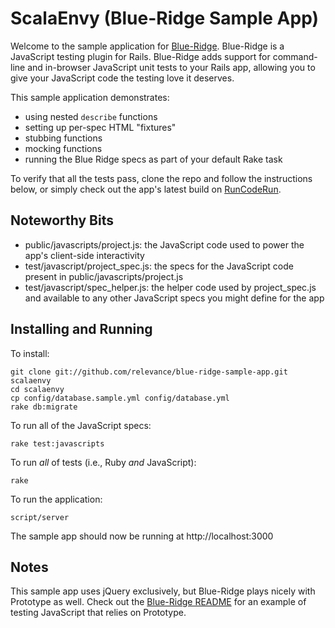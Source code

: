 ScalaEnvy (Blue-Ridge Sample App)
=================================

Welcome to the sample application for [Blue-Ridge](http://github.com/relevance/blue-ridge). Blue-Ridge is a JavaScript testing plugin for Rails.  Blue-Ridge adds support for command-line and in-browser JavaScript unit tests to your Rails app, allowing you to give your JavaScript code the testing love it deserves.

This sample application demonstrates: 

* using nested `describe` functions
* setting up per-spec HTML "fixtures"
* stubbing functions
* mocking functions
* running the Blue Ridge specs as part of your default Rake task

To verify that all the tests pass, clone the repo and follow the instructions below, or simply check out the app's latest build on [RunCodeRun](http://runcoderun.com/relevance/blue-ridge-sample-app).


Noteworthy Bits
---------------

* public/javascripts/project.js: the JavaScript code used to power the app's client-side interactivity
* test/javascript/project\_spec.js: the specs for the JavaScript code present in public/javascripts/project.js
* test/javascript/spec\_helper.js: the helper code used by project\_spec.js and available to any other JavaScript specs you might define for the app


Installing and Running
----------------------

To install:

    git clone git://github.com/relevance/blue-ridge-sample-app.git scalaenvy
    cd scalaenvy
    cp config/database.sample.yml config/database.yml
    rake db:migrate

To run all of the JavaScript specs:

    rake test:javascripts

To run *all* of tests (i.e., Ruby *and* JavaScript):

    rake

To run the application:

    script/server 

The sample app should now be running at http://localhost:3000


Notes
-------------------------------------

This sample app uses jQuery exclusively, but Blue-Ridge plays nicely with Prototype as well.  Check out the [Blue-Ridge README](http://github.com/relevance/blue-ridge) for an example of testing JavaScript that relies on Prototype.
